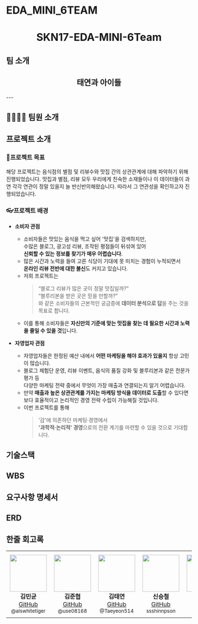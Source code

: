 # EDA_MINI_6TEAM
<h1 align="center">SKN17-EDA-MINI-6Team</h1>

## 팀 소개

<div align="center">
<h2>태연과 아이들</h2>
</div>
---

## 👨‍👩‍👧‍👦 팀원 소개
<table align="center">
  <tr>
    <td align="center" style="padding: 10px;">
      <img src="https://avatars.githubusercontent.com/u/00000000?v=4" width="100" /><br/>
      <strong>김민균</strong><br/>
      <a href="https://github.com/alswhitetiger">GitHub</a><br/>
      <sub>@alswhitetiger</sub>
    </td>
    <td align="center" style="padding: 10px;">
      <img src="https://avatars.githubusercontent.com/u/00000001?v=4" width="100" /><br/>
      <strong>김준협</strong><br/>
      <a href="https://github.com/use08168">GitHub</a><br/>
      <sub>@use08168</sub>
    </td>
    <td align="center" style="padding: 10px;">
      <img src="https://avatars.githubusercontent.com/u/00000002?v=4" width="100" /><br/>
      <strong>김태연</strong><br/>
      <a href="https://github.com/Taeyeon514">GitHub</a><br/>
      <sub>@Taeyeon514</sub>
    </td>
    <td align="center" style="padding: 10px;">
      <img src="https://avatars.githubusercontent.com/u/00000003?v=4" width="100" /><br/>
      <strong>신승철</strong><br/>
      <a href="https://github.com/ssshinnpson">GitHub</a><br/>
      <sub>ssshinnpson</sub>
    </td>
    <td align="center" style="padding: 10px;">
      <img src="https://avatars.githubusercontent.com/u/00000004?v=4" width="100" /><br/>
      <strong>박지수</strong><br/>
      <a href="https://github.com/0lipa">GitHub</a><br/>
      <sub>@0lipa</sub>
    </td>
  </tr>

## 프로젝트 소개

### 🧭프로젝트 목표
해당 프로젝트는 음식점의 별점 및 리뷰수와 맛집 간의 상관관계에 대해 파악하기 위해 진행되었습니다. 맛집과 별점, 리뷰 모두 우리에게 친숙한 소재들이나 이 데이터들이 과연 각각 연관이 정말 있을지 늘 반신반의해왔습니다. 따라서 그 연관성을 확인하고자 진행되었습니다.

### 👓프로젝트 배경
- **소비자 관점**
    - 소비자들은 맛있는 음식을 먹고 싶어 '맛집'을 검색하지만,  
      수많은 블로그, 광고성 리뷰, 조작된 평점들이 뒤섞여 있어  
      **신뢰할 수 있는 정보를 찾기가 매우 어렵습니다**.
    - 많은 시간과 노력을 들여 고른 식당이 기대에 못 미치는 경험이 누적되면서  
      **온라인 리뷰 전반에 대한 불신**도 커지고 있습니다.
    - 저희 프로젝트는  
      > “블로그 리뷰가 많은 곳이 정말 맛집일까?”  
      > “블루리본을 받은 곳은 믿을 만할까?”  
      와 같은 소비자들의 근본적인 궁금증에 **데이터 분석으로 답**을 주는 것을 목표로 합니다.
    - 이를 통해 소비자들은 **자신만의 기준에 맞는 맛집을 찾는 데 필요한 시간과 노력을 줄일 수 있을 것**입니다.

- **자영업자 관점**
    - 자영업자들은 한정된 예산 내에서 **어떤 마케팅을 해야 효과가 있을지** 항상 고민이 많습니다.
    - 블로그 체험단 운영, 리뷰 이벤트, 음식의 품질 강화 및 블루리본과 같은 전문가 평가 등  
      다양한 마케팅 전략 중에서 무엇이 가장 매출과 연결되는지 알기 어렵습니다.
    - 만약 **매출과 높은 상관관계를 가지는 마케팅 방식을 데이터로 도출**할 수 있다면  
      보다 효율적이고 논리적인 경영 전략 수립이 가능해질 것입니다.
    - 이번 프로젝트를 통해  
      > '감'에 의존하던 마케팅·경영에서  
      > **'과학적·논리적' 경영**으로의 전환 계기를 마련할 수 있을 것으로 기대합니다.

## 기술스택

  
## WBS

## 요구사항 명세서

## ERD

## 한줄 회고록

